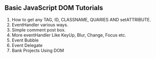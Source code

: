 ## Basic JavaScript DOM Tutorials

<ol>
<li>How to get any TAG, ID, CLASSNAME, QUARIES AND setATTRIBUTE.</li>
<li>EventHandler various ways.</li>
<li>Simple comment post box.</li>
<li>More eventHandler Like KeyUp, Blur, Change, Focus etc.</li>
<li>Event Bubble</li>
<li>Event Delegate</li>
<li>Bank Projects Using DOM</li>
</ol>
